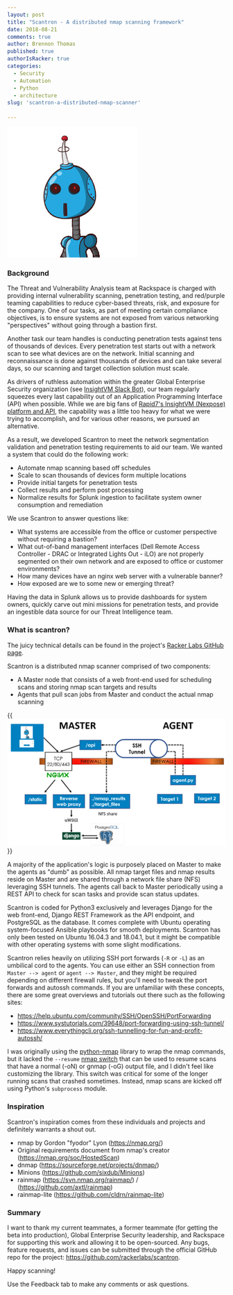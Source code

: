 ```yaml
---
layout: post
title: "Scantron - A distributed nmap scanning framework"
date: 2018-08-21
comments: true
author: Brennon Thomas
published: true
authorIsRacker: true
categories:
  - Security
  - Automation
  - Python
  - architecture
slug: 'scantron-a-distributed-nmap-scanner' 

---
```

![scantron robot](scantron_300x300.jpg)

### Background

The Threat and Vulnerability Analysis team at Rackspace is charged with
providing internal vulnerability scanning, penetration testing, and red/purple
teaming capabilities to reduce cyber-based threats, risk, and exposure for the
company.  One of our tasks, as part of meeting certain compliance objectives,
is to ensure systems are not exposed from various networking "perspectives"
without going through a bastion first.

<!--more-->

Another task our team handles is conducting penetration tests against tens of
thousands of devices.  Every penetration test starts out with a network scan to
see what devices are on the network.  Initial scanning and reconnaissance is
done against thousands of devices and can take several days, so our scanning
and target collection solution must scale.

As drivers of ruthless automation within the greater Global Enterprise Security
organization (see [InsightVM Slack Bot](https://developer.rackspace.com/blog/insightvm-nexpose-slackbot/)),
our team regularly squeezes every last capability out of an Application
Programming Interface (API) when possible.  While we are big fans of
[Rapid7's InsightVM (Nexpose) platform and API](https://www.rapid7.com/resources/rackspace-automates-and-scales-with-rapid7/),
the capability was a little too heavy for what we were trying to accomplish,
and for various other reasons, we pursued an alternative.

As a result, we developed Scantron to meet the network segmentation validation
and penetration testing requirements to aid our team.  We wanted a system that
could do the following work:

* Automate nmap scanning based off schedules
* Scale to scan thousands of devices form multiple locations
* Provide initial targets for penetration tests
* Collect results and perform post processing
* Normalize results for Splunk ingestion to facilitate system owner consumption
and remediation

We use Scantron to answer questions like:

* What systems are accessible from the office or customer perspective without
requiring a bastion?
* What out-of-band management interfaces (Dell Remote Access Controller - DRAC
or Integrated Lights Out - iLO) are not properly segmented on their own network
and are exposed to office or customer environments?
* How many devices have an nginx web server with a vulnerable banner?
* How exposed are we to some new or emerging threat?

Having the data in Splunk allows us to provide dashboards for system owners,
quickly carve out mini missions for penetration tests, and provide an ingestible
data source for our Threat Intelligence team.

### What is scantron?

The juicy technical details can be found in the project's
[Racker Labs GitHub page](https://github.com/rackerlabs/scantron).

Scantron is a distributed nmap scanner comprised of two components:

* A Master node that consists of a web front-end used for scheduling scans and
storing nmap scan targets and results
* Agents that pull scan jobs from Master and conduct the actual nmap scanning

{{<img src="scantron_architecture_overview.png" title="" alt="">}}

A majority of the application's logic is purposely placed on Master to make the
agents as "dumb" as possible.  All nmap target files and nmap results reside on
Master and are shared through a network file share (NFS) leveraging SSH tunnels.
The agents call back to Master periodically using a REST API to check for scan
tasks and provide scan status updates.

Scantron is coded for Python3 exclusively and leverages Django for the web
front-end, Django REST Framework as the API endpoint, and PostgreSQL as the
database.  It comes complete with Ubuntu operating system-focused Ansible playbooks for smooth
deployments.  Scantron has only been tested on Ubuntu 16.04.3 and 18.04.1, but
it might be compatible with other operating systems with some slight modifications.

Scantron relies heavily on utilizing SSH port forwards (`-R` or `-L`) as an
umbilical cord to the agents.  You can use either an SSH connection from `Master --> agent`
or `agent --> Master`, and they might be required depending on different
firewall rules, but you'll need to tweak the port forwards and autossh commands.
If you are unfamiliar with these concepts, there are some great overviews and
tutorials out there such as the following sites:

* <https://help.ubuntu.com/community/SSH/OpenSSH/PortForwarding>
* <https://www.systutorials.com/39648/port-forwarding-using-ssh-tunnel/>
* <https://www.everythingcli.org/ssh-tunnelling-for-fun-and-profit-autossh/>

I was originally using the [python-nmap](https://xael.org/pages/python-nmap-en.html)
library to wrap the nmap commands, but it lacked the `--resume`
[nmap switch](https://nmap.org/book/man-output.html) that can be used to resume
scans that have a normal (-oN) or gnmap (-oG) output file, and I didn't feel
like customizing the library.  This switch was critical for some of the longer
running scans that crashed sometimes.  Instead, nmap scans are kicked off using
Python's `subprocess` module.

### Inspiration

Scantron's inspiration comes from these individuals and projects and definitely
warrants a shout out.

* nmap by Gordon "fyodor" Lyon (<https://nmap.org/>)
* Original requirements document from nmap's creator (<https://nmap.org/soc/HostedScan>)
* dnmap (<https://sourceforge.net/projects/dnmap/>)
* Minions (<https://github.com/sixdub/Minions>)
* rainmap (<https://svn.nmap.org/rainmap/>) / (<https://github.com/axtl/rainmap>)
* rainmap-lite (<https://github.com/cldrn/rainmap-lite>)

### Summary

I want to thank my current teammates, a former teammate (for getting the beta
into production), Global Enterprise Security leadership, and Rackspace for
supporting this work and allowing it to be open-sourced.  Any bugs, feature
requests, and issues can be submitted through the official GitHub repo for the
project: <https://github.com/rackerlabs/scantron>.

Happy scanning!

Use the Feedback tab to make any comments or ask questions.
